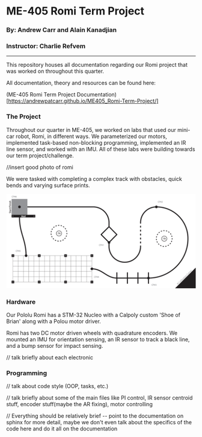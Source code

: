 # ME-405 Romi Term Project
### By: Andrew Carr and Alain Kanadjian
### Instructor: Charlie Refvem

---


This repository houses all documentation regarding our Romi project 
that was worked on throughout this quarter.

All documentation, theory and resources can be found here:

(ME-405 Romi Term Project Documentation)[https://andrewpatcarr.github.io/ME405_Romi-Term-Project/]

### The Project

Throughout our quarter in ME-405, we worked on labs that used our mini-car robot, Romi, in different ways. 
We parameterized our motors, implemented task-based non-blocking programming, implemented an IR line sensor, and worked with an IMU. 
All of these labs were building towards our term project/challenge.

//insert good photo of romi

We were tasked with completing a complex track with obstacles, quick bends and varying surface prints. 

<img src="readme-assets/game_track.png" alt="Game Track" width="800">

### Hardware

Our Pololu Romi has a STM-32 Nucleo with a Calpoly custom 'Shoe of Brian' along with a Polou motor driver.

Romi has two DC motor driven wheels with quadrature encoders. We mounted an IMU for orientation sensing, an IR sensor to track a black line, and a bump sensor for impact sensing.

// talk briefly about each electronic

### Programming

// talk about code style (OOP, tasks, etc.)

// talk briefly about some of the main files like PI control, IR sensor centroid stuff,
encoder stuff(maybe the AR fixing), motor controlling

// Everything should be relatively brief -- point to the documentation on sphinx for more detail,
maybe we don't even talk about the specifics of the code here and do it all on the documentation
